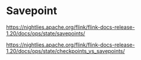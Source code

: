 
# Savepoint

https://nightlies.apache.org/flink/flink-docs-release-1.20/docs/ops/state/savepoints/

https://nightlies.apache.org/flink/flink-docs-release-1.20/docs/ops/state/checkpoints_vs_savepoints/
